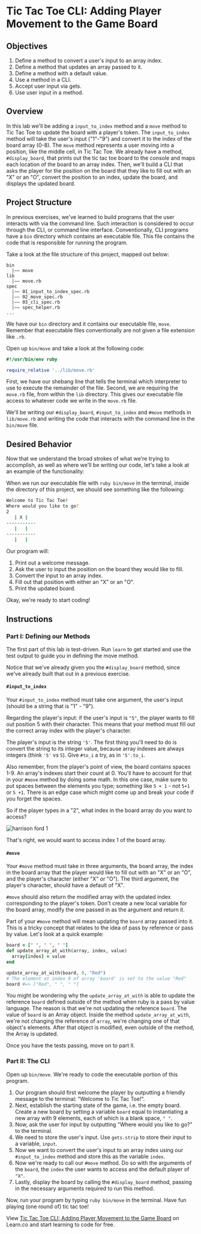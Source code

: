  # Tic Tac Toe CLI: Adding Player Movement to the Game Board

## Objectives

1. Define a method to convert a user's input to an array index.
2. Define a method that updates an array passed to it.
3. Define a method with a default value.
4. Use a method in a CLI.
5. Accept user input via gets.
6. Use user input in a method.

## Overview

In this lab we'll be adding a `input_to_index` method and a `move` method to Tic Tac Toe to update the board with a player's token. The `input_to_index` method will take the user's input ("1"-"9") and convert it to the index of the board array (0-8). The `move` method represents a user moving into a position, like the middle cell, in Tic Tac Toe. We already have a method, `#display_board`, that prints out the tic tac toe board to the console and maps each location of the board to an array index. Then, we'll build a CLI that asks the player for the position on the board that they like to fill out with an "X" or an "O", convert the position to an index, update the board, and displays the updated board.

## Project Structure

In previous exercises, we've learned to build programs that the user interacts with via the command line. Such interaction is considered to occur through the CLI, or command line interface. Conventionally, CLI programs have a `bin` directory which contains an executable file. This file contains the code that is responsible for running the program.

Take a look at the file structure of this project, mapped out below:

```
bin
  |–– move
lib
  |–– move.rb
spec
  |–– 01_input_to_index_spec.rb
  |–– 02_move_spec.rb
  |–– 03_cli_spec.rb
  |–– spec_helper.rb
...
```

We have our `bin` directory and it contains our executable file, `move`. Remember that executable files conventionally are not given a file extension like `.rb`.

Open up `bin/move` and take a look at the following code:

```ruby
#!/usr/bin/env ruby

require_relative '../lib/move.rb'
```

First, we have our shebang line that tells the terminal which interpreter to use to execute the remainder of the file. Second, we are requiring the `move.rb` file, from within the `lib` directory. This gives our executable file access to whatever code we write in the `move.rb` file.

We'll be writing our `#display_board`, `#input_to_index` and `#move` methods in `lib/move.rb` and writing the code that interacts with the command line in the `bin/move` file.

## Desired Behavior

Now that we understand the broad strokes of what we're trying to accomplish, as well as where we'll be writing our code, let's take a look at an example of the functionality:

When we run our executable file with `ruby bin/move` in the terminal, inside the directory of this project, we should see something like the following:

```bash
Welcome to Tic Tac Toe!
Where would you like to go?
2
   | X |   
-----------
   |   |   
-----------
   |   |   
```

Our program will:

1. Print out a welcome message.
2. Ask the user to input the position on the board they would like to fill.
3. Convert the input to an array index.
4. Fill out that position with either an "X" or an "O".
5. Print the updated board.

Okay, we're ready to start coding!

## Instructions

### Part I: Defining our Methods

The first part of this lab is test-driven. Run `learn` to get started and use the test output to guide you in defining the move method.

Notice that we've already given you the `#display_board` method, since we've already built that out in a previous exercise.

#### `#input_to_index`

Your `#input_to_index` method must take one argument, the user's input (should be a string that is "1" - "9").

Regarding the player's input: if the user's input is `"5"`, the player wants to fill out position 5 with their character. This means that your method must fill out the correct array index with the player's character.

The player's input is the string `'5'`. The first thing you'll need to do is convert the string to its integer value, because array indexes are always integers (think `'5'` vs `5`). Give `#to_i` a try, as in `'5'.to_i`.

Also remember, from the player's point of view, the board contains spaces 1-9. An array's indexes start their count at 0. You'll have to account for that in your `#move` method by doing some math. In this one case, make sure to put spaces between the elements you type; something like `5 + 1` - not `5+1` or `5 +1`. There is an edge case which might come up and break your code if you forget the spaces.

So if the player types in a "2", what index in the board array do you want to access?

![harrison ford 1](http://i.giphy.com/96OcHR3Ojz9QI.gif "Harrison Ford: 1")

That's right, we would want to access index 1 of the board array.

#### `#move`

Your `#move` method must take in three arguments, the board array, the index in the board array that the player would like to fill out with an "X" or an "O", and the player's character (either "X" or "O"). The third argument, the player's character, should have a default of "X".

`#move` should also return the modified array with the updated index corresponding to the player's token. Don't create a new local variable for the board array, modify the one passed in as the argument and return it.

Part of your `#move` method will mean updating the `board` array passed into it. This is a tricky concept that relates to the idea of pass by reference or pass by value. Let's look at a quick example:

```ruby
board = [" ", " ", " "]
def update_array_at_with(array, index, value)
  array[index] = value
end

update_array_at_with(board, 0, "Red")
# The element at index 0 of array 'board' is set to the value "Red"
board #=> ["Red", " ", " "]
```

You might be wondering why the `update_array_at_with` is able to update the reference `board` defined outside of the method when ruby is a pass by value language. The reason is that we're not updating the reference `board`. The value of `board` is an Array object. Inside the method `update_array_at_with`, we're not changing the reference of `array`, we're changing one of that object's elements. After that object is modified, even outside of the method, the Array is updated.

Once you have the tests passing, move on to part II.

### Part II: The CLI

Open up `bin/move`. We're ready to code the executable portion of this program.

1. Our program should first welcome the player by outputting a friendly message to the terminal: "Welcome to Tic Tac Toe!".
2. Next, establish the starting state of the game, i.e. the empty board. Create a new board by setting a variable `board` equal to instantiating a new array with 9 elements, each of which is a blank space, `" "`.  
3. Now, ask the user for input by outputting "Where would you like to go?" to the terminal.
4. We need to store the user's input. Use `gets.strip` to store their input to a variable, `input`.
5. Now we want to convert the user's input to an array index using our `#input_to_index` method and store this as the variable `index`.
6. Now we're ready to call our `#move` method. Do so with the arguments of the `board`, the `index` the user wants to access and the default player of `"X"`.
7. Lastly, display the board by calling the `#display_board` method, passing in the necessary arguments required to run this method.

Now, run your program by typing `ruby bin/move` in the terminal. Have fun playing (one round of) tic tac toe!

<p data-visibility='hidden'>View <a href='https://learn.co/lessons/ttt-5-move-rb' title='Tic Tac Toe CLI: Adding Player Movement to the Game Board'>Tic Tac Toe CLI: Adding Player Movement to the Game Board</a> on Learn.co and start learning to code for free.</p>
